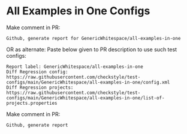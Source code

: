 # All Examples in One Configs
Make comment in PR:
```
Github, generate report for GenericWhitespace/all-examples-in-one
```
OR as alternate:
Paste below given to PR description to use such test configs:
```
Report label: GenericWhitespace/all-examples-in-one
Diff Regression config: https://raw.githubusercontent.com/checkstyle/test-configs/main/GenericWhitespace/all-examples-in-one/config.xml
Diff Regression projects: https://raw.githubusercontent.com/checkstyle/test-configs/main/GenericWhitespace/all-examples-in-one/list-of-projects.properties
```
Make comment in PR:
```
Github, generate report
```

